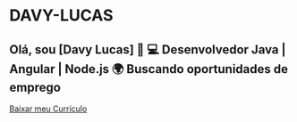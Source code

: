 # DAVY-LUCAS
## Olá, sou [Davy Lucas] 👋  💻 Desenvolvedor Java | Angular | Node.js   🌍 Buscando oportunidades de emprego
[Baixar meu Currículo](https://github.com/user-attachments/files/19440150/Davy-Lucas.pdf)
